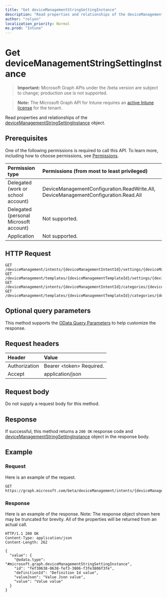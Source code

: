 ```yaml
---
title: "Get deviceManagementStringSettingInstance"
description: "Read properties and relationships of the deviceManagementStringSettingInstance object."
author: "rolyon"
localization_priority: Normal
ms.prod: "Intune"
---
```


# Get deviceManagementStringSettingInstance

> **Important:** Microsoft Graph APIs under the /beta version are subject to change; production use is not supported.

> **Note:** The Microsoft Graph API for Intune requires an [active Intune license](https://go.microsoft.com/fwlink/?linkid=839381) for the tenant.

Read properties and relationships of the [deviceManagementStringSettingInstance](../resources/intune-deviceintent-devicemanagementstringsettinginstance.md) object.

## Prerequisites
One of the following permissions is required to call this API. To learn more, including how to choose permissions, see [Permissions](/graph/permissions-reference).

|Permission type|Permissions (from most to least privileged)|
|:---|:---|
|Delegated (work or school account)|DeviceManagementConfiguration.ReadWrite.All, DeviceManagementConfiguration.Read.All|
|Delegated (personal Microsoft account)|Not supported.|
|Application|Not supported.|

## HTTP Request
<!-- {
  "blockType": "ignored"
}
-->
``` http
GET /deviceManagement/intents/{deviceManagementIntentId}/settings/{deviceManagementSettingInstanceId}
GET /deviceManagement/templates/{deviceManagementTemplateId}/settings/{deviceManagementSettingInstanceId}
GET /deviceManagement/intents/{deviceManagementIntentId}/categories/{deviceManagementIntentSettingCategoryId}/settings/{deviceManagementSettingInstanceId}
GET /deviceManagement/templates/{deviceManagementTemplateId}/categories/{deviceManagementTemplateSettingCategoryId}/recommendedSettings/{deviceManagementSettingInstanceId}
```

## Optional query parameters
This method supports the [OData Query Parameters](https://docs.microsoft.com/en-us/graph/query-parameters) to help customize the response.

## Request headers
|Header|Value|
|:---|:---|
|Authorization|Bearer &lt;token&gt; Required.|
|Accept|application/json|

## Request body
Do not supply a request body for this method.

## Response
If successful, this method returns a `200 OK` response code and [deviceManagementStringSettingInstance](../resources/intune-deviceintent-devicemanagementstringsettinginstance.md) object in the response body.

## Example

### Request
Here is an example of the request.
``` http
GET https://graph.microsoft.com/beta/deviceManagement/intents/{deviceManagementIntentId}/settings/{deviceManagementSettingInstanceId}
```

### Response
Here is an example of the response. Note: The response object shown here may be truncated for brevity. All of the properties will be returned from an actual call.
``` http
HTTP/1.1 200 OK
Content-Type: application/json
Content-Length: 262

{
  "value": {
    "@odata.type": "#microsoft.graph.deviceManagementStringSettingInstance",
    "id": "fef30638-0638-fef3-3806-f3fe3806f3fe",
    "definitionId": "Definition Id value",
    "valueJson": "Value Json value",
    "value": "Value value"
  }
}
```




